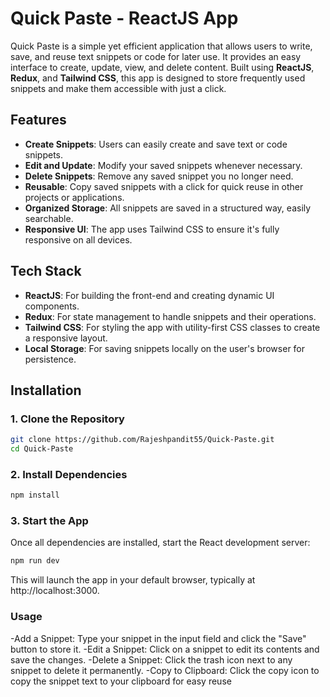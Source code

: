 # Quick Paste - ReactJS App

Quick Paste is a simple yet efficient application that allows users to write, save, and reuse text snippets or code for later use. It provides an easy interface to create, update, view, and delete content. Built using **ReactJS**, **Redux**, and **Tailwind CSS**, this app is designed to store frequently used snippets and make them accessible with just a click.

## Features

- **Create Snippets**: Users can easily create and save text or code snippets.
- **Edit and Update**: Modify your saved snippets whenever necessary.
- **Delete Snippets**: Remove any saved snippet you no longer need.
- **Reusable**: Copy saved snippets with a click for quick reuse in other projects or applications.
- **Organized Storage**: All snippets are saved in a structured way, easily searchable.
- **Responsive UI**: The app uses Tailwind CSS to ensure it's fully responsive on all devices.

## Tech Stack

- **ReactJS**: For building the front-end and creating dynamic UI components.
- **Redux**: For state management to handle snippets and their operations.
- **Tailwind CSS**: For styling the app with utility-first CSS classes to create a responsive layout.
- **Local Storage**: For saving snippets locally on the user's browser for persistence.

## Installation

### 1. Clone the Repository

```bash
git clone https://github.com/Rajeshpandit55/Quick-Paste.git
cd Quick-Paste
```

### 2. Install Dependencies
```bash
npm install
```
### 3. Start the App
Once all dependencies are installed, start the React development server:
```bash
npm run dev
```

This will launch the app in your default browser, typically at http://localhost:3000.


### Usage
-Add a Snippet: Type your snippet in the input field and click the "Save" button to store it.
-Edit a Snippet: Click on a snippet to edit its contents and save the changes.
-Delete a Snippet: Click the trash icon next to any snippet to delete it permanently.
-Copy to Clipboard: Click the copy icon to copy the snippet text to your clipboard for easy reuse

